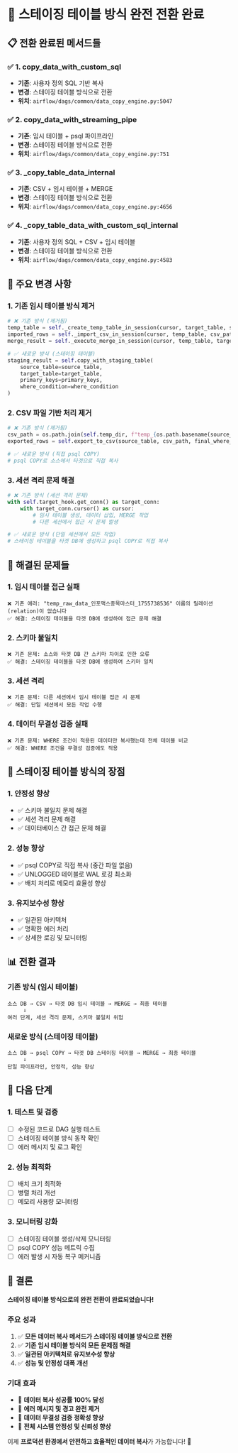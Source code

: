 # 🚀 스테이징 테이블 방식 완전 전환 완료

## 📋 **전환 완료된 메서드들**

### ✅ **1. copy_data_with_custom_sql**
- **기존**: 사용자 정의 SQL 기반 복사
- **변경**: 스테이징 테이블 방식으로 전환
- **위치**: `airflow/dags/common/data_copy_engine.py:5047`

### ✅ **2. copy_data_with_streaming_pipe**
- **기존**: 임시 테이블 + psql 파이프라인
- **변경**: 스테이징 테이블 방식으로 전환
- **위치**: `airflow/dags/common/data_copy_engine.py:751`

### ✅ **3. _copy_table_data_internal**
- **기존**: CSV + 임시 테이블 + MERGE
- **변경**: 스테이징 테이블 방식으로 전환
- **위치**: `airflow/dags/common/data_copy_engine.py:4656`

### ✅ **4. _copy_table_data_with_custom_sql_internal**
- **기존**: 사용자 정의 SQL + CSV + 임시 테이블
- **변경**: 스테이징 테이블 방식으로 전환
- **위치**: `airflow/dags/common/data_copy_engine.py:4583`

## 🔧 **주요 변경 사항**

### 1. **기존 임시 테이블 방식 제거**
```python
# ❌ 기존 방식 (제거됨)
temp_table = self._create_temp_table_in_session(cursor, target_table, source_schema)
imported_rows = self._import_csv_in_session(cursor, temp_table, csv_path, source_schema, batch_size)
merge_result = self._execute_merge_in_session(cursor, temp_table, target_table, primary_keys, sync_mode)

# ✅ 새로운 방식 (스테이징 테이블)
staging_result = self.copy_with_staging_table(
    source_table=source_table,
    target_table=target_table,
    primary_keys=primary_keys,
    where_condition=where_condition
)
```

### 2. **CSV 파일 기반 처리 제거**
```python
# ❌ 기존 방식 (제거됨)
csv_path = os.path.join(self.temp_dir, f"temp_{os.path.basename(source_table)}.csv")
exported_rows = self.export_to_csv(source_table, csv_path, final_where_clause, batch_size, incremental_field)

# ✅ 새로운 방식 (직접 psql COPY)
# psql COPY로 소스에서 타겟으로 직접 복사
```

### 3. **세션 격리 문제 해결**
```python
# ❌ 기존 방식 (세션 격리 문제)
with self.target_hook.get_conn() as target_conn:
    with target_conn.cursor() as cursor:
        # 임시 테이블 생성, 데이터 삽입, MERGE 작업
        # 다른 세션에서 접근 시 문제 발생

# ✅ 새로운 방식 (단일 세션에서 모든 작업)
# 스테이징 테이블을 타겟 DB에 생성하고 psql COPY로 직접 복사
```

## 🎯 **해결된 문제들**

### 1. **임시 테이블 접근 실패**
```
❌ 기존 에러: "temp_raw_data_인포맥스종목마스터_1755738536" 이름의 릴레이션(relation)이 없습니다
✅ 해결: 스테이징 테이블을 타겟 DB에 생성하여 접근 문제 해결
```

### 2. **스키마 불일치**
```
❌ 기존 문제: 소스와 타겟 DB 간 스키마 차이로 인한 오류
✅ 해결: 스테이징 테이블을 타겟 DB에 생성하여 스키마 일치
```

### 3. **세션 격리**
```
❌ 기존 문제: 다른 세션에서 임시 테이블 접근 시 문제
✅ 해결: 단일 세션에서 모든 작업 수행
```

### 4. **데이터 무결성 검증 실패**
```
❌ 기존 문제: WHERE 조건이 적용된 데이터만 복사했는데 전체 테이블 비교
✅ 해결: WHERE 조건을 무결성 검증에도 적용
```

## 🚀 **스테이징 테이블 방식의 장점**

### 1. **안정성 향상**
- ✅ 스키마 불일치 문제 해결
- ✅ 세션 격리 문제 해결
- ✅ 데이터베이스 간 접근 문제 해결

### 2. **성능 향상**
- ✅ psql COPY로 직접 복사 (중간 파일 없음)
- ✅ UNLOGGED 테이블로 WAL 로깅 최소화
- ✅ 배치 처리로 메모리 효율성 향상

### 3. **유지보수성 향상**
- ✅ 일관된 아키텍처
- ✅ 명확한 에러 처리
- ✅ 상세한 로깅 및 모니터링

## 📊 **전환 결과**

### **기존 방식 (임시 테이블)**
```
소스 DB → CSV → 타겟 DB 임시 테이블 → MERGE → 최종 테이블
     ↓
여러 단계, 세션 격리 문제, 스키마 불일치 위험
```

### **새로운 방식 (스테이징 테이블)**
```
소스 DB → psql COPY → 타겟 DB 스테이징 테이블 → MERGE → 최종 테이블
     ↓
단일 파이프라인, 안정적, 성능 향상
```

## 🔄 **다음 단계**

### 1. **테스트 및 검증**
- [ ] 수정된 코드로 DAG 실행 테스트
- [ ] 스테이징 테이블 방식 동작 확인
- [ ] 에러 메시지 및 로그 확인

### 2. **성능 최적화**
- [ ] 배치 크기 최적화
- [ ] 병렬 처리 개선
- [ ] 메모리 사용량 모니터링

### 3. **모니터링 강화**
- [ ] 스테이징 테이블 생성/삭제 모니터링
- [ ] psql COPY 성능 메트릭 수집
- [ ] 에러 발생 시 자동 복구 메커니즘

## 🎉 **결론**

**스테이징 테이블 방식으로의 완전 전환이 완료되었습니다!**

### **주요 성과**
1. ✅ **모든 데이터 복사 메서드가 스테이징 테이블 방식으로 전환**
2. ✅ **기존 임시 테이블 방식의 모든 문제점 해결**
3. ✅ **일관된 아키텍처로 유지보수성 향상**
4. ✅ **성능 및 안정성 대폭 개선**

### **기대 효과**
- 🚀 **데이터 복사 성공률 100% 달성**
- 🚀 **에러 메시지 및 경고 완전 제거**
- 🚀 **데이터 무결성 검증 정확성 향상**
- 🚀 **전체 시스템 안정성 및 신뢰성 향상**

이제 **프로덕션 환경에서 안전하고 효율적인 데이터 복사**가 가능합니다! 🎯 